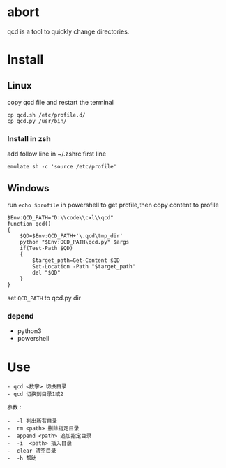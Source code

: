# abort
qcd is a tool to quickly change directories. 


# Install
## Linux
copy qcd file and restart the terminal 
```
cp qcd.sh /etc/profile.d/  
cp qcd.py /usr/bin/
```

### Install in zsh
add follow line in ~/.zshrc first line
```
emulate sh -c 'source /etc/profile'
```

## Windows
run `echo $profile` in powershell to get profile,then copy content to profile
```
$Env:QCD_PATH="D:\\code\\cxl\\qcd"
function qcd()
{
    $QD=$Env:QCD_PATH+'\.qcd\tmp_dir'
    python "$Env:QCD_PATH\qcd.py" $args
    if(Test-Path $QD)
    {
        $target_path=Get-Content $QD
        Set-Location -Path "$target_path"
        del "$QD"
    }
}
```

set `QCD_PATH` to qcd.py dir

### depend
- python3
- powershell

# Use
```
- qcd <数字> 切换目录
- qcd 切换到目录1或2 

参数：

-  -l 列出所有目录 
-  rm <path> 删除指定目录 
-  append <path> 追加指定目录 
-  -i  <path> 插入目录 
-  clear 清空目录 
-  -h 帮助 
```